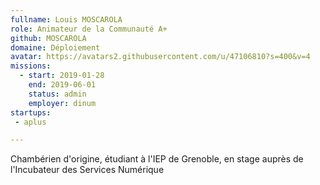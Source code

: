 ```yaml
---
fullname: Louis MOSCAROLA
role: Animateur de la Communauté A+
github: MOSCAROLA
domaine: Déploiement
avatar: https://avatars2.githubusercontent.com/u/47106810?s=400&v=4
missions:
  - start: 2019-01-28
    end: 2019-06-01
    status: admin
    employer: dinum
startups:
 - aplus

---
```


Chambérien d'origine, étudiant à l'IEP de Grenoble, en stage auprès de l'Incubateur des Services Numérique
